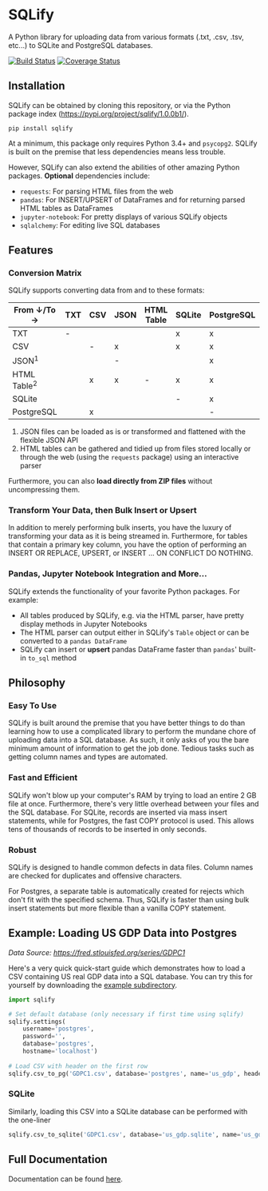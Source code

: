 # SQLify
A Python library for uploading data from various formats (.txt, .csv, .tsv, etc...) to SQLite and PostgreSQL databases.

[![Build Status](https://travis-ci.org/vincentlaucsb/sqlify.svg?branch=master)](https://travis-ci.org/vincentlaucsb/sqlify)
[![Coverage Status](https://coveralls.io/repos/github/vincentlaucsb/sqlify/badge.svg?branch=master)](https://coveralls.io/github/vincentlaucsb/sqlify?branch=master)

## Installation
SQLify can be obtained by cloning this repository, or via the Python package index (https://pypi.org/project/sqlify/1.0.0b1/).

```pip install sqlify```

At a minimum, this package only requires Python 3.4+ and `psycopg2`. SQLify is built on the premise that less dependencies means less trouble.

However, SQLify can also extend the abilities of other amazing Python packages. **Optional** dependencies include:
 * `requests`: For parsing HTML files from the web
 * `pandas`: For INSERT/UPSERT of DataFrames and for returning parsed HTML tables as DataFrames
 * `jupyter-notebook`: For pretty displays of various SQLify objects
 * `sqlalchemy`: For editing live SQL databases

## Features
### Conversion Matrix
SQLify supports converting data from and to these formats:

<table>
<thead>
    <tr>
        <th>From &#8595;/To &#8594;</th>
        <th>TXT</th>
        <th>CSV</th>
        <th>JSON</th>
        <th>HTML Table</th>
        <th>SQLite</th>
        <th>PostgreSQL</th>
        <th>Markdown</th>
    </tr>
</thead>
<tbody>
    <tr>
        <td>TXT</td><td>-</td><td></td><td></td><td></td><td>x</td><td>x</td><td></td>
    </tr>
    <tr>
        <td>CSV</td><td></td><td>-</td><td>x</td><td></td><td>x</td><td>x</td><td></td>
    </tr>
    <tr>
        <td>JSON<sup>1</sup></td><td></td><td></td><td>-</td><td></td><td></td><td>x</td><td></td>
    </tr>
    <tr>
        <td>HTML Table<sup>2</sup></td>
        <td></td><td>x</td><td>x</td><td>-</td><td>x</td><td>x</td><td></td>
    </tr>
    <tr>
        <td>SQLite</td>
        <td></td><td></td><td></td><td></td><td>-</td><td>x</td><td></td>
    </tr>
    <tr>
        <td>PostgreSQL</td>
        <td></td><td>x</td><td></td><td></td><td></td><td>-</td><td></td>
    </tr>
</tbody>
</table>

1. JSON files can be loaded as is or transformed and flattened with the flexible JSON API
1. HTML tables can be gathered and tidied up from files stored locally or through the web (using the `requests` package) using an interactive parser

Furthermore, you can also **load directly from ZIP files** without uncompressing them.

### Transform Your Data, then Bulk Insert or Upsert
In addition to merely performing bulk inserts, you have the luxury of transforming your data as it is being streamed in. Furthermore, for tables that contain a primary key column, you have the option of performing an INSERT OR REPLACE, UPSERT, or INSERT ... ON CONFLICT DO NOTHING.

### Pandas, Jupyter Notebook Integration and More...
SQLify extends the functionality of your favorite Python packages. For example:
 * All tables produced by SQLify, e.g. via the HTML parser, have pretty display methods in Jupyter Notebooks
 * The HTML parser can output either in SQLify's `Table` object or can be converted to a `pandas DataFrame`
 * SQLify can insert or **upsert** pandas DataFrame faster than `pandas`' built-in `to_sql` method

## Philosophy
### Easy To Use
SQLify is built around the premise that you have better things to do than 
learning how to use a complicated library to perform the mundane chore of 
uploading data into a SQL database. As such, it only asks of you the bare 
minimum amount of information to get the job done. Tedious tasks such as 
getting column names and types are automated.

### Fast and Efficient
SQLify won't blow up your computer's RAM by trying to load an entire 2 GB file
at once. Furthermore, there's very little overhead between your files and the
SQL database. For SQLite, records are inserted via mass insert statements, 
while for Postgres, the fast COPY protocol is used. This allows tens of
thousands of records to be inserted in only seconds.

### Robust
SQLify is designed to handle common defects in data files. Column
names are checked for duplicates and offensive characters.

For Postgres, a separate table is automatically created for rejects which don't
fit with the specified schema. Thus, SQLify is faster than 
using bulk insert statements but more flexible than a vanilla COPY statement.

## Example: Loading US GDP Data into Postgres
*Data Source: https://fred.stlouisfed.org/series/GDPC1*

Here's a very quick quick-start guide which demonstrates how to load a CSV containing US real GDP data into a SQL database. You can try this for yourself by downloading the [example subdirectory](/example).

```python
import sqlify

# Set default database (only necessary if first time using sqlify)
sqlify.settings(
    username='postgres',
    password='',
    database='postgres',
    hostname='localhost')
    
# Load CSV with header on the first row
sqlify.csv_to_pg('GDPC1.csv', database='postgres', name='us_gdp', header=True)
```

### SQLite
Similarly, loading this CSV into a SQLite database can be performed with the one-liner
```python
sqlify.csv_to_sqlite('GDPC1.csv', database='us_gdp.sqlite', name='us_gdp', header=True)
```

## Full Documentation
Documentation can be found [here](http://vincela.com/sqlify).
